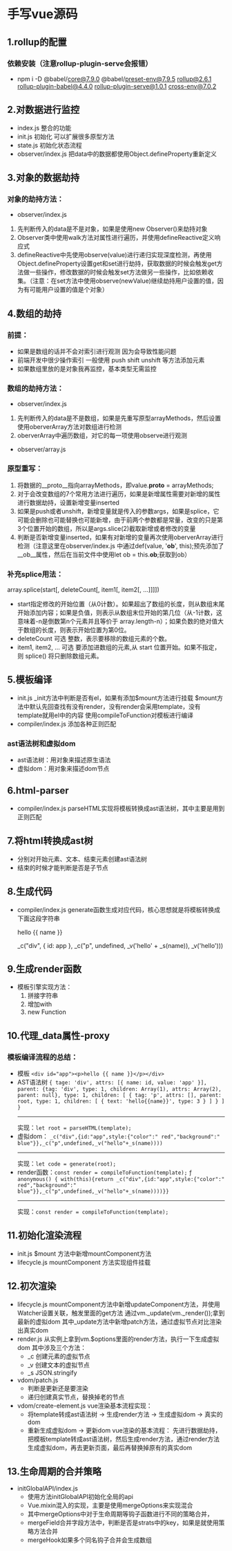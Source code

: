 # 手写vue源码
## 1.rollup的配置
### 依赖安装（注意rollup-plugin-serve会报错）
- npm i -D @babel/core@7.9.0 @babel/preset-env@7.9.5 rollup@2.6.1 rollup-plugin-babel@4.4.0 rollup-plugin-serve@1.0.1 cross-env@7.0.2

## 2.对数据进行监控
- index.js 整合的功能
- init.js 初始化 可以扩展很多原型方法
- state.js 初始化状态流程
- observer/index.js
  把data中的数据都使用Object.defineProperty重新定义

## 3.对象的数据劫持
### 对象的劫持方法：
- observer/index.js 
1. 先判断传入的data是不是对象，如果是使用new Observer()来劫持对象
2. Observer类中使用walk方法对属性进行遍历，并使用defineReactive定义响应式
3. defineReactive中先使用observe(value)进行递归实现深度检测，再使用Object.defineProperty设置get和set进行劫持，获取数据的时候会触发get方法做一些操作，修改数据的时候会触发set方法做另一些操作，比如依赖收集。（注意：在set方法中使用observe(newValue)继续劫持用户设置的值，因为有可能用户设置的值是个对象）

## 4.数组的劫持
### 前提：
- 如果是数组的话并不会对索引进行观测 因为会导致性能问题
- 前端开发中很少操作索引 一般使用 push shift unshift 等方法添加元素
- 如果数组里放的是对象我再监控，基本类型无需监控
### 数组的劫持方法：
- observer/index.js 
1. 先判断传入的data是不是数组，如果是先重写原型arrayMethods，然后设置使用oberverArray方法对数组进行检测
2. oberverArray中遍历数组，对它的每一项使用observe进行观测
- observer/array.js 
### 原型重写：
1. 将数据的__proto__指向arrayMethods，即value.__proto__ = arrayMethods;
2. 对于会改变数组的7个常用方法进行遍历，如果是新增属性需要对新增的属性进行数据劫持，设置新增变量inserted
3. 如果是push或者unshift，新增变量就是传入的参数args，如果是splice，它可能会删除也可能替换也可能新增，由于前两个参数都是常量，改变的只是第3个位置开始的数组，所以是args.slice(2)截取新增或者修改的变量
4. 判断是否新增变量inserted，如果有对新增的变量再次使用oberverArray进行检测（注意这里在observer/index.js 中通过def(value, '__ob__', this);预先添加了__ob__属性，然后在当前文件中使用let ob = this.__ob__;获取到ob）
### 补充splice用法：
array.splice(start[, deleteCount[, item1[, item2[, ...]]]])
- start​ 指定修改的开始位置（从0计数）。如果超出了数组的长度，则从数组末尾开始添加内容；如果是负值，则表示从数组末位开始的第几位（从-1计数，这意味着-n是倒数第n个元素并且等价于 array.length-n）；如果负数的绝对值大于数组的长度，则表示开始位置为第0位。
- deleteCount 可选  整数，表示要移除的数组元素的个数。
- item1, item2, ... 可选 要添加进数组的元素,从 start 位置开始。如果不指定，则 splice() 将只删除数组元素。

## 5.模板编译
- init.js 
  _init方法中判断是否有el，如果有添加$mount方法进行挂载
  $mount方法中默认先回查找有没有render，没有render会采用template，没有template就用el中的内容
  使用compileToFunction对模板进行编译
- compiler/index.js 
  添加各种正则匹配
### ast语法树和虚拟dom
- ast语法树：用对象来描述原生语法  
- 虚拟dom：用对象来描述dom节点

## 6.html-parser
- compiler/index.js 
  parseHTML实现将模板转换成ast语法树，其中主要是用到正则匹配

## 7.将html转换成ast树
- 分别对开始元素、文本、结束元素创建ast语法树
- 结束的时候才能判断是否是子节点

## 8.生成代码
- compiler/index.js 
  generate函数生成对应代码，核心思想就是将模板转换成 下面这段字符串
  <div id="app"><p>hello {{ name }}</p></div>
  _c("div", { id: app }, _c("p", undefined, _v('hello' + _s(name)), _v('hello')))

## 9.生成render函数
- 模板引擎实现方法：
   1. 拼接字符串 
   2. 增加with 
   3. new Function

## 10.代理_data属性-proxy
### 模板编译流程的总结：
- 模板
  `<div id="app"><p>hello {{ name }}</p></div>`
- AST语法树
  `
    {
      tage: 'div',
      attrs: [{ name: id, value: 'app' }],
      parent: {tag: 'div', type: 1, children: Array(1), attrs: Array(2), parent: null},
      type: 1,
      children: [
        {
          tag: 'p',
          attrs: [],
          parent: root,
          type: 1,
          children: [
            {
              text: 'hello{{name}}',
              type: 3
            }
          ]
        }
      ]
    }
  `
  ******************************
  实现：`let root = parseHTML(template);`
- 虚拟dom：
  `_c("div",{id:"app",style:{"color":" red","background":" blue"}},_c("p",undefined,_v("hello"+_s(name))))`
  ******************************
  实现：`let code = generate(root);`
- render函数：`const render = compileToFunction(template);`
  `ƒ anonymous() { with(this){return _c("div",{id:"app",style:{"color":" red","background":" blue"}},_c("p",undefined,_v("hello"+_s(name))))}}`  
  ******************************
  实现：`const render = compileToFunction(template);`

## 11.初始化渲染流程
- init.js 
  $mount 方法中新增mountComponent方法
- lifecycle.js
  mountComponent 方法实现组件挂载

## 12.初次渲染
- lifecycle.js
  mountComponent方法中新增updateComponent方法，并使用Watcher设置关联，触发里面的get方法
  通过vm._update(vm._render());拿到最新的虚拟dom
  其中_update方法中新增patch方法，通过虚拟节点对比渲染出真实dom
- render.js
  从实例上拿到vm.$options里面的render方法，执行一下生成虚拟dom
  其中涉及三个方法：
  - _c 创建元素的虚拟节点
  - _v 创建文本的虚拟节点
  - _s JSON.stringify
- vdom/patch.js
  - 判断是更新还是要渲染
  - 递归创建真实节点，替换掉老的节点
- vdom/create-element.js
  vue渲染基本流程实现：
  - 将template转成ast语法树 -> 生成render方法 -> 生成虚拟dom -> 真实的dom
  - 重新生成虚拟dom -> 更新dom
  vue渲染的基本流程：
  先进行数据劫持，把模板template转成ast语法树，然后生成render方法，通过render方法生成虚拟dom，再去更新页面，最后再替换掉原有的真实dom

## 13.生命周期的合并策略
- initGlobalAPI/index.js
  - 使用方法initGlobalAPI初始化全局的api
  - Vue.mixin混入的实现，主要是使用mergeOptions来实现混合
  - 其中mergeOptions中对于生命周期等钩子函数进行不同的策略合并，
  - mergeField合并字段方法中，判断是否是strats中的key，如果是就使用策略方法合并
  - mergeHook如果多个同名钩子合并会生成数组
